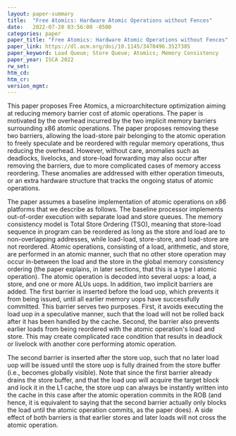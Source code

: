 ```yaml
---
layout: paper-summary
title:  "Free Atomics: Hardware Atomic Operations without Fences"
date:   2022-07-20 03:56:00 -0500
categories: paper
paper_title: "Free Atomics: Hardware Atomic Operations without Fences"
paper_link: https://dl.acm.org/doi/10.1145/3470496.3527385
paper_keyword: Load Queue; Store Queue; Atomics; Memory Consistency
paper_year: ISCA 2022
rw_set:
htm_cd:
htm_cr:
version_mgmt:
---
```


This paper proposes Free Atomics, a microarchitecture optimization aiming at reducing memory barrier cost of atomic 
operations.
The paper is motivated by the overhead incurred by the two implicit memory barriers surrounding x86 atomic operations.
The paper proposes removing these two barriers, allowing the load-store pair belonging to the atomic operation
to freely speculate and be reordered with regular memory operations, thus reducing the overhead.
However, without care, anomalies such as deadlocks, livelocks, and store-load forwarding may also occur after
removing the barriers, due to more complicated cases of memory access reordering.
These anomalies are addressed with either operation timeouts, or an extra hardware structure that tracks 
the ongoing status of atomic operations. 

The paper assumes a baseline implementation of atomic operations on x86 platforms that we describe as follows.
The baseline processor implements out-of-order execution with separate load and store queues. The memory consistency
model is Total Store Ordering (TSO), meaning that store-load sequence in program can be reordered as long as the 
store and load are to non-overlapping addresses, while load-load, store-store, and load-store are not reordered.
Atomic operations, consisting of a load, arithmetic, and store, are performed in an atomic manner, such that no 
other store operation may occur in-between the load and the store in the global memory consistency ordering 
(the paper explains, in later sections, that this is a type I atomic operation).
The atomic operation is decoded into several uops: a load, a store, and one or more ALUs uops.
In addition, two implicit barriers are added. The first barrier is inserted before the load uop, which prevents it
from being issued, until all earlier memory uops have successfully committed.
This barrier serves two purposes. First, it avoids executing the load uop in a speculative manner, such that the load
will not be rolled back after it has been handled by the cache. 
Second, the barrier also prevents earlier loads from being reordered with the atomic operation's load and store. 
This may create complicated race condition that results in deadlock or livelock with another core performing atomic 
operation.

The second barrier is inserted after the store uop, such that no later load uop will be issued until the store uop
is fully drained from the store buffer (i.e., becomes globally visible). 
Note that since the first barrier already drains the store buffer, and that the load uop will acquire the target
block and lock it in the L1 cache, the store uop can always be instantly written into the cache in this case
after the atomic operation commits in the ROB (and hence, it is equivalent to saying that the second barrier 
actually only blocks the load until the atomic operation commits, as the paper does).
A side effect of both barriers is that earlier stores and later loads will not cross the atomic operation.
